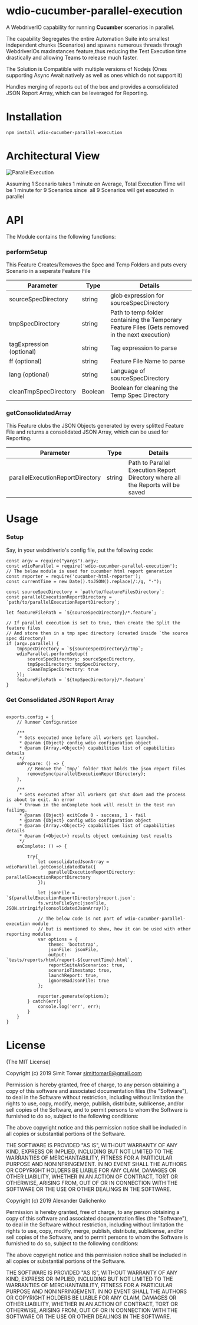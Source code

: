 # wdio-cucumber-parallel-execution

A WebdriverIO capability for running **Cucumber** scenarios in parallel.

The capability Segregates the entire Automation Suite into smallest independent chunks (Scenarios) and spawns numerous threads through WebdriverIOs maxInstances feature,thus reducing the Test Execution time drastically and allowing Teams to release much faster.

The Solution is Compatible with multiple versions of Nodejs (Ones supporting Async Await natively as well as ones which do not support it)

Handles merging of reports out of the box and provides a consolidated JSON Report Array, which can be leveraged for Reporting.


# Installation

```
npm install wdio-cucumber-parallel-execution
```

# Architectural View

![ParallelExecution](parallelExecution.png)

Assuming 1 Scenario takes 1 minute on Average, Total Execution Time will be 1 minute for 9 Scenarios since  all 9 Scenarios will get executed in parallel

# API


The Module contains the following functions:



### performSetup

This Feature Creates/Removes the Spec and Temp Folders and puts every Scenario in a seperate Feature File


| Parameter                        | Type   | Details                                                                                         |
|----------------------------------|--------|-------------------------------------------------------------------------------------------------|
| sourceSpecDirectory              | string | glob expression for sourceSpecDirectory                                                         |
| tmpSpecDirectory                 | string | Path to temp folder containing the Temporary Feature Files (Gets removed in the next execution) |
| tagExpression (optional)         | string | Tag expression to parse                                                                         |
| ff (optional)                    | string | Feature File Name to parse                                                                      |
| lang (optional)                  | string | Language of sourceSpecDirectory                                                                 |
| cleanTmpSpecDirectory            | Boolean| Boolean for cleaning the Temp Spec Directory                                                    |




### getConsolidatedArray


This Feature clubs the JSON Objects generated by every splitted Feature File and returns a consolidated JSON Array, which can be used for Reporting.

| Parameter                        | Type   | Details                                                                         |
|----------------------------------|--------|---------------------------------------------------------------------------------|
| parallelExecutionReportDirectory | string | Path to Parallel Execution Report Directory where all the Reports will be saved |




# Usage

### Setup

Say, in your webdriverio's config file, put the following code:

```
const argv = require("yargs").argv;
const wdioParallel = require('wdio-cucumber-parallel-execution');
// The below module is used for cucumber html report generation
const reporter = require('cucumber-html-reporter');
const currentTime = new Date().toJSON().replace(/:/g, "-");

const sourceSpecDirectory = `path/to/featureFilesDirectory`;
const parallelExecutionReportDirectory = `path/to/parallelExecutionReportDirectory`;

let featureFilePath = `${sourceSpecDirectory}/*.feature`;

// If parallel execution is set to true, then create the Split the feature files
// And store then in a tmp spec directory (created inside `the source spec directory)
if (argv.parallel) {
    tmpSpecDirectory = `${sourceSpecDirectory}/tmp`;
    wdioParallel.performSetup({
        sourceSpecDirectory: sourceSpecDirectory,
        tmpSpecDirectory: tmpSpecDirectory,
        cleanTmpSpecDirectory: true
    });
    featureFilePath = `${tmpSpecDirectory}/*.feature`
}

```

### Get Consolidated JSON Report Array

```

exports.config = {
    // Runner Configuration

    /**
     * Gets executed once before all workers get launched.
     * @param {Object} config wdio configuration object
     * @param {Array.<Object>} capabilities list of capabilities details
     */
    onPrepare: () => {
        // Remove the `tmp/` folder that holds the json report files
        removeSync(parallelExecutionReportDirectory);
    },

    /**
     * Gets executed after all workers got shut down and the process is about to exit. An error
     * thrown in the onComplete hook will result in the test run failing.
     * @param {Object} exitCode 0 - success, 1 - fail
     * @param {Object} config wdio configuration object
     * @param {Array.<Object>} capabilities list of capabilities details
     * @param {<Object>} results object containing test results
     */
    onComplete: () => {

        try{
            let consolidatedJsonArray = wdioParallel.getConsolidatedData({
                parallelExecutionReportDirectory: parallelExecutionReportDirectory
            });

            let jsonFile = `${parallelExecutionReportDirectory}report.json`;
            fs.writeFileSync(jsonFile, JSON.stringify(consolidatedJsonArray));
    
            // The below code is not part of wdio-cucumber-parallel-execution module
            // but is mentioned to show, how it can be used with other reporting modules
            var options = {
                theme: 'bootstrap',
                jsonFile: jsonFile,
                output: `tests/reports/html/report-${currentTime}.html`,
                reportSuiteAsScenarios: true,
                scenarioTimestamp: true,
                launchReport: true,
                ignoreBadJsonFile: true
            };
    
            reporter.generate(options);
        } catch(err){
            console.log('err', err);
        }
    }
}

```


# License

(The MIT License)

Copyright (c) 2019 Simit Tomar simittomar8@gmail.com

Permission is hereby granted, free of charge, to any person obtaining a copy of this software and associated documentation files (the "Software"), to deal in the Software without restriction, including without limitation the rights to use, copy, modify, merge, publish, distribute, sublicense, and/or sell copies of the Software, and to permit persons to whom the Software is furnished to do so, subject to the following conditions:

The above copyright notice and this permission notice shall be included in all copies or substantial portions of the Software.

THE SOFTWARE IS PROVIDED "AS IS", WITHOUT WARRANTY OF ANY KIND, EXPRESS OR IMPLIED, INCLUDING BUT NOT LIMITED TO THE WARRANTIES OF MERCHANTABILITY, FITNESS FOR A PARTICULAR PURPOSE AND NONINFRINGEMENT. IN NO EVENT SHALL THE AUTHORS OR COPYRIGHT HOLDERS BE LIABLE FOR ANY CLAIM, DAMAGES OR OTHER LIABILITY, WHETHER IN AN ACTION OF CONTRACT, TORT OR OTHERWISE, ARISING FROM, OUT OF OR IN CONNECTION WITH THE SOFTWARE OR THE USE OR OTHER DEALINGS IN THE SOFTWARE.


Copyright (c) 2019 Alexander Galichenko

Permission is hereby granted, free of charge, to any person obtaining a copy of this software and associated documentation files (the "Software"), to deal in the Software without restriction, including without limitation the rights to use, copy, modify, merge, publish, distribute, sublicense, and/or sell copies of the Software, and to permit persons to whom the Software is furnished to do so, subject to the following conditions:

The above copyright notice and this permission notice shall be included in all copies or substantial portions of the Software.

THE SOFTWARE IS PROVIDED "AS IS", WITHOUT WARRANTY OF ANY KIND, EXPRESS OR IMPLIED, INCLUDING BUT NOT LIMITED TO THE WARRANTIES OF MERCHANTABILITY, FITNESS FOR A PARTICULAR PURPOSE AND NONINFRINGEMENT. IN NO EVENT SHALL THE AUTHORS OR COPYRIGHT HOLDERS BE LIABLE FOR ANY CLAIM, DAMAGES OR OTHER LIABILITY, WHETHER IN AN ACTION OF CONTRACT, TORT OR OTHERWISE, ARISING FROM, OUT OF OR IN CONNECTION WITH THE SOFTWARE OR THE USE OR OTHER DEALINGS IN THE SOFTWARE.

